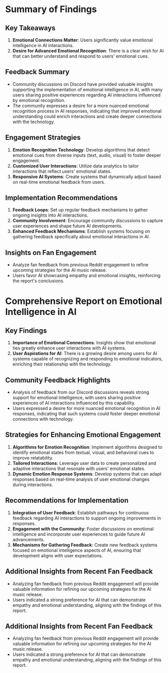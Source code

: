 

# Summary of Findings

## Key Takeaways
1. **Emotional Connections Matter**: Users significantly value emotional intelligence in AI interactions.
2. **Desire for Advanced Emotional Recognition**: There is a clear wish for AI that can better understand and respond to users' emotional cues.

## Feedback Summary
- Community discussions on Discord have provided valuable insights supporting the implementation of emotional intelligence in AI, with many users sharing positive experiences regarding AI interactions influenced by emotional recognition.
- The community expresses a desire for a more nuanced emotional recognition process in AI responses, indicating that improved emotional understanding could enrich interactions and create deeper connections with the technology.

## Engagement Strategies
1. **Emotion Recognition Technology**: Develop algorithms that detect emotional cues from diverse inputs (text, audio, visual) to foster deeper engagement.
2. **Customized User Interactions**: Utilize data analytics to tailor interactions that reflect users' emotional states.
3. **Responsive AI Systems**: Create systems that dynamically adjust based on real-time emotional feedback from users.

## Implementation Recommendations
1. **Feedback Loops**: Set up regular feedback mechanisms to gather ongoing insights into AI interactions.
2. **Community Involvement**: Encourage community discussions to capture user experiences and shape future AI developments.
3. **Enhanced Feedback Mechanisms**: Establish systems focusing on gathering feedback specifically about emotional interactions in AI.

## Insights on Fan Engagement
- Analyze fan feedback from previous Reddit engagement to refine upcoming strategies for the AI music release.
- Users favor AI showcasing empathy and emotional insights, reinforcing the report's conclusions.

# Comprehensive Report on Emotional Intelligence in AI

## Key Findings
1. **Importance of Emotional Connections**: Insights show that emotional ties greatly enhance user interactions with AI systems.
2. **User Aspirations for AI**: There is a growing desire among users for AI systems capable of recognizing and responding to emotional indicators, enriching their relationship with the technology.

## Community Feedback Highlights
- Analysis of feedback from our Discord discussions reveals strong support for emotional intelligence, with users sharing positive experiences of AI interactions influenced by this capability.
- Users expressed a desire for more nuanced emotional recognition in AI responses, indicating that such systems could foster deeper emotional connections with technology.

## Strategies for Enhancing Emotional Engagement
1. **Algorithms for Emotion Recognition**: Implement algorithms designed to identify emotional states from textual, visual, and behavioral cues to improve relatability.
2. **Tailored Interactions**: Leverage user data to create personalized and adaptive interactions that resonate with users' emotional states.
3. **Dynamic Emotion Response Systems**: Develop systems that can adapt responses based on real-time analysis of user emotional changes during interactions.

## Recommendations for Implementation
1. **Integration of User Feedback**: Establish pathways for continuous feedback regarding AI interactions to support ongoing improvements in responses.
2. **Engagement with the Community**: Foster discussions on emotional intelligence and incorporate user experiences to guide future AI advancements.
3. **Mechanisms for Gathering Feedback**: Create new feedback systems focused on emotional intelligence aspects of AI, ensuring that development aligns with user expectations.

## Additional Insights from Recent Fan Feedback
- Analyzing fan feedback from previous Reddit engagement will provide valuable information for refining our upcoming strategies for the AI music release.
- Users indicated a strong preference for AI that can demonstrate empathy and emotional understanding, aligning with the findings of this report.

## Additional Insights from Recent Fan Feedback
- Analyzing fan feedback from previous Reddit engagement will provide valuable information for refining our upcoming strategies for the AI music release.
- Users indicated a strong preference for AI that can demonstrate empathy and emotional understanding, aligning with the findings of this report.